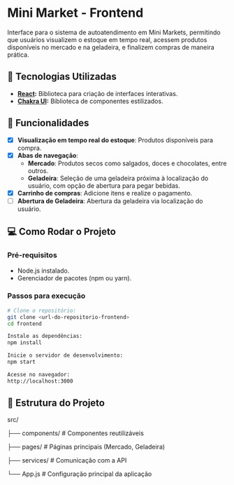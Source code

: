 # Mini Market - Frontend

Interface para o sistema de autoatendimento em Mini Markets, permitindo que usuários visualizem o estoque em tempo real, acessem produtos disponíveis no mercado e na geladeira, e finalizem compras de maneira prática.

## 🚀 Tecnologias Utilizadas

- **[React](https://reactjs.org/):** Biblioteca para criação de interfaces interativas.
- **[Chakra UI](https://chakra-ui.com/):** Biblioteca de componentes estilizados.

## 📂 Funcionalidades

- [x] **Visualização em tempo real do estoque**: Produtos disponíveis para compra.
- [x] **Abas de navegação**:
  - **Mercado**: Produtos secos como salgados, doces e chocolates, entre outros.
  - **Geladeira**: Seleção de uma geladeira próxima à localização do usuário, com opção de abertura para pegar bebidas.
- [x] **Carrinho de compras**: Adicione itens e realize o pagamento.
- [ ] **Abertura de Geladeira**: Abertura da geladeira via localização do usuário.

## 💻 Como Rodar o Projeto

### Pré-requisitos
- Node.js instalado.
- Gerenciador de pacotes (npm ou yarn).

### Passos para execução

```bash
# Clone o repositório:
git clone <url-do-repositorio-frontend>
cd frontend

Instale as dependências:
npm install

Inicie o servidor de desenvolvimento:
npm start

Acesse no navegador:
http://localhost:3000
```

## 📂 Estrutura do Projeto

src/

├── components/      # Componentes reutilizáveis

├── pages/           # Páginas principais (Mercado, Geladeira)

├── services/        # Comunicação com a API

└── App.js          # Configuração principal da aplicação

